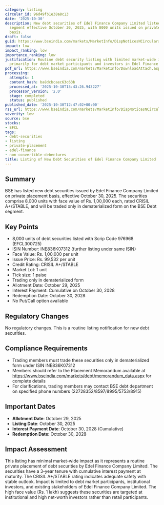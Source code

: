 ```yaml
---
category: listing
circular_id: 96d49fb1e38a8c13
date: '2025-10-30'
description: New debt securities of Edel Finance Company Limited listed on BSE Debt
  segment effective October 30, 2025, with 8000 units issued on private placement
  basis.
draft: false
guid: https://www.bseindia.com/markets/MarketInfo/DispNoticesNCirculars.aspx?Noticeid={18939F15-D2E3-4AB7-876C-20C58C30732F}&noticeno=20251030-31&dt=10/30/2025&icount=31&totcount=57&flag=0
impact: low
impact_ranking: low
importance_ranking: low
justification: Routine debt security listing with limited market-wide impact, relevant
  primarily for debt market participants and investors in Edel Finance securities
pdf_url: https://www.bseindia.com/markets/MarketInfo/DownloadAttach.aspx?id=20251030-31&attachedId=
processing:
  attempts: 1
  content_hash: ba8dcbcaec63c63b
  processed_at: '2025-10-30T15:43:26.943227'
  processor_version: '2.0'
  stage: completed
  status: published
published_date: '2025-10-30T12:47:02+00:00'
rss_url: https://www.bseindia.com/markets/MarketInfo/DispNoticesNCirculars.aspx?Noticeid={18939F15-D2E3-4AB7-876C-20C58C30732F}&noticeno=20251030-31&dt=10/30/2025&icount=31&totcount=57&flag=0
severity: low
source: bse
stocks:
- EFCL
tags:
- debt-securities
- listing
- private-placement
- edel-finance
- non-convertible-debentures
title: Listing of New Debt Securities of Edel Finance Company Limited
---
```


## Summary

BSE has listed new debt securities issued by Edel Finance Company Limited on private placement basis, effective October 30, 2025. The securities comprise 8,000 units with face value of Rs. 1,00,000 each, rated CRISIL A+/STABLE, and will be traded only in dematerialized form on the BSE Debt segment.

## Key Points

- 8,000 units of debt securities listed with Scrip Code 976968 (EFCL300725)
- ISIN Number: INE836K07312 (further listing under same ISIN)
- Face Value: Rs. 1,00,000 per unit
- Issue Price: Rs. 99,532 per unit
- Credit Rating: CRISIL A+/STABLE
- Market Lot: 1 unit
- Tick size: 1 paise
- Trading only in dematerialized form
- Allotment Date: October 29, 2025
- Interest Payment: Cumulative on October 30, 2028
- Redemption Date: October 30, 2028
- No Put/Call option available

## Regulatory Changes

No regulatory changes. This is a routine listing notification for new debt securities.

## Compliance Requirements

- Trading members must trade these securities only in dematerialized form under ISIN INE836K07312
- Members should refer to the Placement Memorandum available at https://www.bseindia.com/markets/debt/memorandum_data.aspx for complete details
- For clarifications, trading members may contact BSE debt department on specified phone numbers (22728352/8597/8995/5753/8915)

## Important Dates

- **Allotment Date**: October 29, 2025
- **Listing Date**: October 30, 2025
- **Interest Payment Date**: October 30, 2028 (Cumulative)
- **Redemption Date**: October 30, 2028

## Impact Assessment

This listing has minimal market-wide impact as it represents a routine private placement of debt securities by Edel Finance Company Limited. The securities have a 3-year tenure with cumulative interest payment at maturity. The CRISIL A+/STABLE rating indicates adequate safety with stable outlook. Impact is limited to debt market participants, institutional investors, and existing stakeholders of Edel Finance Company Limited. The high face value (Rs. 1 lakh) suggests these securities are targeted at institutional and high net-worth investors rather than retail participants.